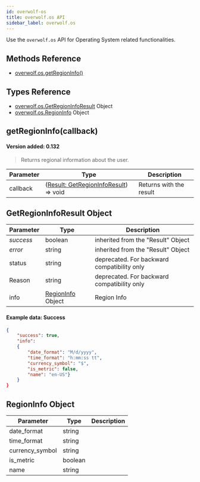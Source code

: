 ```yaml
---
id: overwolf-os
title: overwolf.os API
sidebar_label: overwolf.os
---
```


Use the `overwolf.os` API for Operating System related functionalities.

## Methods Reference

* [overwolf.os.getRegionInfo()](#getregioninfocallback)

## Types Reference

* [overwolf.os.GetRegionInfoResult](#getregioninforesult-object) Object
* [overwolf.os.RegionInfo](#regioninfo-object) Object



## getRegionInfo(callback)
#### Version added: 0.132

> Returns regional information about the user.

Parameter | Type                                                                    | Description             |
--------- | ------------------------------------------------------------------------| ----------------------- |
callback  | ([Result: GetRegionInfoResult](#getregioninforesult-object)) => void    | Returns with the result |


## GetRegionInfoResult Object

Parameter          | Type     | Description                                 |
-------------------| ---------| ------------------------------------------- |
*success*          | boolean  | inherited from the "Result" Object          |
*error*            | string   | inherited from the "Result" Object          |
status             | string   | deprecated. For backward compatibility only |
Reason             | string   | deprecated. For backward compatibility only |   
info               | [RegionInfo](#regioninfo-object) Object    | Region Info     |   


#### Example data: Success

```json
{ 
	"success": true,
	"info":
	{ 
		"date_format": "M/d/yyyy",
		"time_format": "h:mm:ss tt", 
		"currency_symbol": "$", 
		"is_metric": false,
		"name": "en-US"}
	}
}
```

## RegionInfo Object

Parameter          | Type     | Description      |
-------------------| ---------| ---------------- |
date_format        | string   |                  |
time_format        | string   |                  |
currency_symbol    | string   |                  |
is_metric          | boolean  |                  |   
name               | string   |                  |   

